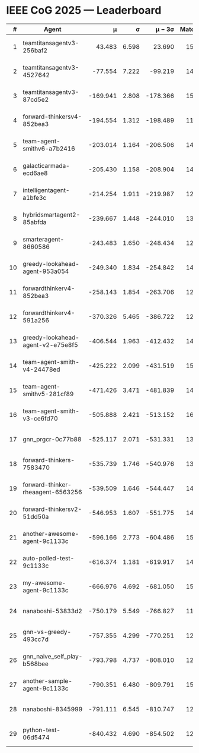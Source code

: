 # IEEE CoG 2025 — Leaderboard

| # | Agent | μ | σ | μ − 3σ | Matches | Updated |
|---:|---|---:|---:|---:|---:|---|
| 1 | teamtitansagentv3-256baf2 | 43.483 | 6.598 | 23.690 | 15536 | 2025-08-22 13:02 |
| 2 | teamtitansagentv3-4527642 | -77.554 | 7.222 | -99.219 | 14650 | 2025-08-22 13:02 |
| 3 | teamtitansagentv3-87cd5e2 | -169.941 | 2.808 | -178.366 | 15926 | 2025-08-22 13:02 |
| 4 | forward-thinkersv4-852bea3 | -194.554 | 1.312 | -198.489 | 11868 | 2025-08-22 13:02 |
| 5 | team-agent-smithv6-a7b2416 | -203.014 | 1.164 | -206.506 | 14700 | 2025-08-22 13:02 |
| 6 | galacticarmada-ecd6ae8 | -205.430 | 1.158 | -208.904 | 14140 | 2025-08-22 13:02 |
| 7 | intelligentagent-a1bfe3c | -214.254 | 1.911 | -219.987 | 12719 | 2025-08-22 13:02 |
| 8 | hybridsmartagent2-85abfda | -239.667 | 1.448 | -244.010 | 13216 | 2025-08-22 13:02 |
| 9 | smarteragent-8660586 | -243.483 | 1.650 | -248.434 | 12651 | 2025-08-22 13:02 |
| 10 | greedy-lookahead-agent-953a054 | -249.340 | 1.834 | -254.842 | 14410 | 2025-08-22 13:02 |
| 11 | forwardthinkerv4-852bea3 | -258.143 | 1.854 | -263.706 | 12313 | 2025-08-22 13:02 |
| 12 | forwardthinkerv4-591a256 | -370.326 | 5.465 | -386.722 | 12383 | 2025-08-22 13:02 |
| 13 | greedy-lookahead-agent-v2-e75e8f5 | -406.544 | 1.963 | -412.432 | 14730 | 2025-08-22 13:02 |
| 14 | team-agent-smith-v4-24478ed | -425.222 | 2.099 | -431.519 | 15562 | 2025-08-22 13:02 |
| 15 | team-agent-smithv5-281cf89 | -471.426 | 3.471 | -481.839 | 14900 | 2025-08-22 13:02 |
| 16 | team-agent-smith-v3-ce6fd70 | -505.888 | 2.421 | -513.152 | 16322 | 2025-08-22 13:02 |
| 17 | gnn_prgcr-0c77b88 | -525.117 | 2.071 | -531.331 | 13320 | 2025-08-22 13:02 |
| 18 | forward-thinkers-7583470 | -535.739 | 1.746 | -540.976 | 13940 | 2025-08-22 13:02 |
| 19 | forward-thinker-rheaagent-6563256 | -539.509 | 1.646 | -544.447 | 14340 | 2025-08-22 13:02 |
| 20 | forward-thinkersv2-51dd50a | -546.953 | 1.607 | -551.775 | 14780 | 2025-08-22 13:02 |
| 21 | another-awesome-agent-9c1133c | -596.166 | 2.773 | -604.486 | 15940 | 2025-08-22 13:02 |
| 22 | auto-polled-test-9c1133c | -616.374 | 1.181 | -619.917 | 14980 | 2025-08-22 13:02 |
| 23 | my-awesome-agent-9c1133c | -666.976 | 4.692 | -681.050 | 15120 | 2025-08-22 13:02 |
| 24 | nanaboshi-53833d2 | -750.179 | 5.549 | -766.827 | 11520 | 2025-08-22 13:02 |
| 25 | gnn-vs-greedy-493cc7d | -757.355 | 4.299 | -770.251 | 12260 | 2025-08-22 13:02 |
| 26 | gnn_naive_self_play-b568bee | -793.798 | 4.737 | -808.010 | 12040 | 2025-08-22 13:02 |
| 27 | another-sample-agent-9c1133c | -790.351 | 6.480 | -809.791 | 15020 | 2025-08-22 13:02 |
| 28 | nanaboshi-8345999 | -791.111 | 6.545 | -810.747 | 12570 | 2025-08-22 13:02 |
| 29 | python-test-06d5474 | -840.432 | 4.690 | -854.502 | 12370 | 2025-08-22 13:02 |
